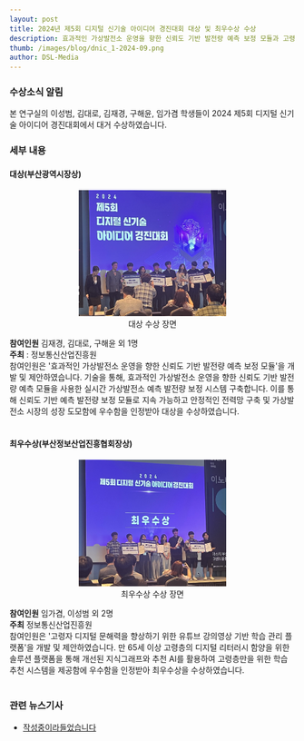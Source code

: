 ```yaml
---
layout: post
title: 2024년 제5회 디지털 신기술 아이디어 경진대회 대상 및 최우수상 수상
description: 효과적인 가상발전소 운영을 향한 신뢰도 기반 발전량 예측 보정 모듈과 고령자 디지털 문해력을 향상하기 위한 유튜브 강의영상 기반 학습 관리 플랫폼을 주제로 공모전 대거 수상
thumb: /images/blog/dnic_1-2024-09.png
author: DSL-Media
---
```

### 수상소식 알림
본 연구실의 이성범, 김대로, 김재경, 구해윤, 임가겸 학생들이 2024 제5회 디지털 신기술 아이디어 경진대회에서 대거 수상하였습니다.

### 세부 내용

#### 대상(부산광역시장상)

<div align='center'>
<figure> 
    <img src="/images/blog/dnic_2-2024-09.png" alt="디지털신기술대상" style="width:260px; height:auto;">
    <figcaption align='center'> 대상 수상 장면 </figcaption>
</figure>
</div>
<!-- 대상 수상 사진에 '대상'이라는 글자가 보이지 않아서 아쉽습니다... 표지(thumb) 이미지를 재경님 원샷으로 바꾸는 건 어떻게 생각하시나요?-->

**참여인원** 김재경, 김대로, 구해윤 외 1명<br>
**주최** : 정보통신산업진흥원<br>
참여인원은 '효과적인 가상발전소 운영을 향한 신뢰도 기반 발전량 예측 보정 모듈'을 개발 및 제안하였습니다. 기술을 통해, 효과적인 가상발전소 운영을 향한 신뢰도 기반 발전량 예측 모듈을 사용한 실시간 가상발전소 예측 발전량 보정 시스템 구축합니다. 이를 통해 신뢰도 기반 예측 발전량 보정 모듈로 지속 가능하고 안정적인 전력망 구축 및 가상발전소 시장의 성장 도모함에 우수함을 인정받아 대상을 수상하였습니다.
<br><br>

#### 최우수상(부산정보산업진흥협회장상)

<div align='center'>
<figure> 
    <img src="/images/blog/dnic_3-2024-09.png" alt="디지털신기술최우수상" style="width:260px; height:auto;">
    <figcaption align='center'> 최우수상 수상 장면</figcaption>
</figure>
</div>

**참여인원** 임가겸, 이성범 외 2명<br>
**주최** 정보통신산업진흥원<br>
참여인원은 '고령자 디지털 문해력을 향상하기 위한 유튜브 강의영상 기반 학습 관리 플랫폼'을 개발 및 제안하였습니다. 만 65세 이상 고령층의 디지털 리터러시 함양을 위한 솔루션 플랫폼을 통해 개선된 지식그래프와 추천 AI를 활용하여 고령층만을 위한 학습 추천 시스템을 제공함에 우수함을 인정받아 최우수상을 수상하였습니다.
<br><br>

### 관련 뉴스기사
- [작성중이라들었습니다](https://www.busan.com/view/busan/view.php?code=2023091116070684585)
